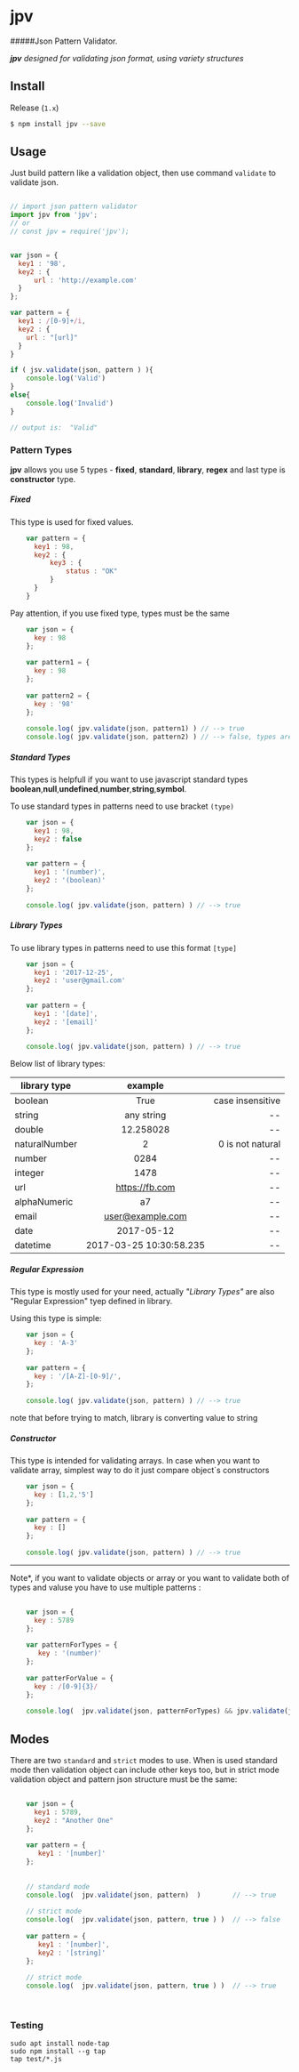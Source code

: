 
jpv
==========

#####Json Pattern Validator.

****jpv*** designed for validating json format, using variety structures* 

## Install

Release (`1.x`)

```sh
$ npm install jpv --save
```

## Usage

Just build pattern like a validation object, then use command ``` validate ``` to validate json.

```javascript

// import json pattern validator
import jpv from 'jpv';
// or
// const jpv = require('jpv');


var json = {
  key1 : '98',
  key2 : {
      url : 'http://example.com'
  }
};

var pattern = {
  key1 : /[0-9]+/i,
  key2 : {
    url : "[url]" 
  }
}

if ( jsv.validate(json, pattern ) ){
    console.log('Valid')
}
else{
    console.log('Invalid')
}

// output is:  "Valid"


```


### Pattern Types

**jpv** allows you use 5 types - **fixed**, **standard**, **library**, **regex** and last type is **constructor** type.

##### Fixed

This type is used for fixed values. 
 
```javascript
    var pattern = {
      key1 : 98,
      key2 : {
          key3 : {
              status : "OK"
          }
      }
    }
```

Pay attention, if you use fixed type, types must be the same  

```javascript
    var json = {
      key : 98
    };
    
    var pattern1 = {
      key : 98
    };
    
    var pattern2 = {
      key : '98'
    };
    
    console.log( jpv.validate(json, pattern1) ) // --> true
    console.log( jpv.validate(json, pattern2) ) // --> false, types are different  

```

##### Standard Types

This types is helpfull if you want to use javascript standard types **boolean**,**null**,**undefined**,**number**,**string**,**symbol**.

To use standard types in patterns need to use bracket ```(type)```

 
```javascript
    var json = {
      key1 : 98,
      key2 : false
    };
    
    var pattern = {
      key1 : '(number)',
      key2 : '(boolean)'
    };
    
    console.log( jpv.validate(json, pattern) ) // --> true
```

##### Library Types

To use library types in patterns need to use this format ```[type]```

 
```javascript
    var json = {
      key1 : '2017-12-25',
      key2 : 'user@gmail.com'
    };
    
    var pattern = {
      key1 : '[date]',
      key2 : '[email]'
    };
    
    console.log( jpv.validate(json, pattern) ) // --> true
```

Below list of library types:
 
| library type  | example                   |                   |
| --------------|:-------------------------:|------------------:|
| boolean       | True                      | case insensitive  | 
| string        | any string                | --                |
| double        | 12.258028                 | --                |
| naturalNumber | 2                         | 0 is not natural  |
| number        | 0284                      | --                |
| integer       | 1478                      | --                |
| url           | https://fb.com            | --                |
| alphaNumeric  | a7                        | --                |
| email         | user@example.com          | --                |
| date          | 2017-05-12                | --                |
| datetime      | 2017-03-25 10:30:58.235   | --                |


##### Regular Expression

This type is mostly used for your need, actually *"Library Types"* are also "Regular Expression" tyep defined in library.

Using this type is simple: 

 
```javascript
    var json = {
      key : 'A-3'
    };
    
    var pattern = {
      key : '/[A-Z]-[0-9]/',
    };
    
    console.log( jpv.validate(json, pattern) ) // --> true
```

note that before trying to match, library is converting value to string


##### Constructor

This type is intended for validating arrays. In case when you want to validate array, simplest way to do it just compare object`s constructors

```javascript
    var json = {
      key : [1,2,'5']
    };
    
    var pattern = {
      key : []
    };
    
    console.log( jpv.validate(json, pattern) ) // --> true
```


---

Note*, if you want to validate objects or array or you want to validate both of types and valuse you have to use multiple patterns :
 
 
```javascript
    
    var json = {
      key : 5789
    };
    
    var patternForTypes = {
       key : '(number)'
    };
    
    var patterForValue = {
      key : /[0-9]{3}/
    };
    
    console.log(  jpv.validate(json, patternForTypes) && jpv.validate(json, patterForValue) ) // --> false
```
 

## Modes

There are two ```standard``` and ```strict``` modes to use.
When is used standard mode then validation object can include other keys too, but in strict mode validation object and pattern json structure must be the same: 

 
```javascript
    
    var json = {
      key1 : 5789,
      key2 : "Another One"
    };
    
    var pattern = {
       key1 : '[number]'
    };
    
    
    // standard mode
    console.log(  jpv.validate(json, pattern)  )        // --> true
    
    // strict mode
    console.log(  jpv.validate(json, pattern, true ) )  // --> false
    
    var pattern = {
       key1 : '[number]',
       key2 : '[string]'
    };
    
    // strict mode
    console.log(  jpv.validate(json, pattern, true ) )  // --> true
    
    
```


### Testing


```
sudo apt install node-tap
sudo npm install --g tap
tap test/*.js
```
